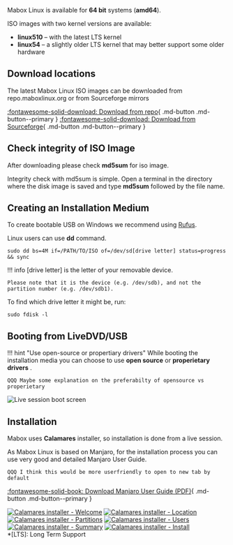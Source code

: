 
Mabox Linux is available for **64 bit** systems (**amd64**).

ISO images with two kernel versions are available:

- **linux510** – with the latest LTS kernel
- **linux54** – a slightly older LTS kernel that may better support some older hardware

## Download locations
The latest Mabox Linux ISO images can be downloaded from repo.maboxlinux.org or from Sourceforge mirrors

[:fontawesome-solid-download: Download from repo](https://repo.maboxlinux.org/iso/){ .md-button .md-button--primary }
[:fontawesome-solid-download: Download from Sourceforge](https://sourceforge.net/projects/mabox-linux/files/){ .md-button .md-button--primary }

## Check integrity of ISO Image 


After downloading please check **md5sum** for iso image.

Integrity check with md5sum is simple. Open a terminal in the directory where the disk image is saved and type **md5sum** followed by the file name.



## Creating an Installation Medium

To create bootable USB on Windows we recommend using [Rufus](https://rufus.ie).

Linux users can use **dd** command.

```
sudo dd bs=4M if=/PATH/TO/ISO of=/dev/sd[drive letter] status=progress && sync
```
!!! info
    [drive letter] is the letter of your removable device.

    Please note that it is the device (e.g. /dev/sdb), and not the partition number (e.g. /dev/sdb1).

To find which drive letter it might be, run:
```
sudo fdisk -l
```
## Booting from LiveDVD/USB



!!! hint "Use open-source or propertiary drivers"
    While booting the installation media you can choose to use **open source** or **properietary drivers** .
    
    QQQ Maybe some explanation on the preferabilty of opensource vs properietary

![Live session boot screen](../img/Mabox_boot_live.jpg "Live session boot screen")

## Installation
Mabox uses **Calamares** installer, so installation is done from a live session.

As Mabox Linux is based on Manjaro, for the installation process you can use very good and detailed Manjaro User Guide.

    QQQ I think this would be more userfriendly to open to new tab by default
[:fontawesome-solid-book: Download Manjaro User Guide (PDF)](https://osdn.net/projects/manjaro/storage/){ .md-button .md-button--primary }

<div class="gal">
    <a href="../../img/calamares2.jpg" title="Calamares installer - Welcome"><img src="../../img/calamares2.jpg" alt="Calamares installer - Welcome" /></a>
    <a href="../../img/calamares3.jpg" title="Calamares installer - Location"><img src="../../img/calamares3.jpg" alt="Calamares installer - Location" /></a>
    <a href="../../img/calamares4.jpg" title="Calamares installer - Partitions"><img src="../../img/calamares4.jpg" alt="Calamares installer - Partitions" /></a>
    <a href="../../img/calamares5.jpg" title="Calamares installer - Users"><img src="../../img/calamares5.jpg" alt="Calamares installer - Users" /></a>
    <a href="../../img/calamares6.jpg" title="Calamares installer - Summary"><img src="../../img/calamares6.jpg" alt="Calamares installer - Summary" /></a>
    <a href="../../img/calamares7.jpg" title="Calamares installer - Install"><img src="../../img/calamares7.jpg" alt="Calamares installer - Install" /></a>
</div>
*[LTS]: Long Term Support
